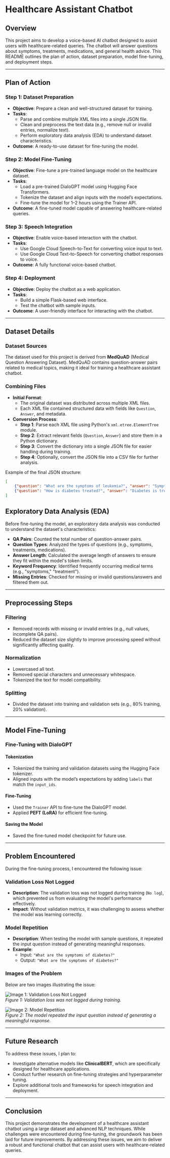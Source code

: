 # Healthcare Assistant Chatbot

## Overview
This project aims to develop a voice-based AI chatbot designed to assist users with healthcare-related queries. The chatbot will answer questions about symptoms, treatments, medications, and general health advice. This README outlines the plan of action, dataset preparation, model fine-tuning, and deployment steps.

---

## Plan of Action

### Step 1: Dataset Preparation
- **Objective**: Prepare a clean and well-structured dataset for training.
- **Tasks**:
  - Parse and combine multiple XML files into a single JSON file.
  - Clean and preprocess the text data (e.g., remove null or invalid entries, normalize text).
  - Perform exploratory data analysis (EDA) to understand dataset characteristics.
- **Outcome**: A ready-to-use dataset for fine-tuning the model.

### Step 2: Model Fine-Tuning
- **Objective**: Fine-tune a pre-trained language model on the healthcare dataset.
- **Tasks**:
  - Load a pre-trained DialoGPT model using Hugging Face Transformers.
  - Tokenize the dataset and align inputs with the model’s expectations.
  - Fine-tune the model for 1–2 hours using the Trainer API.
- **Outcome**: A fine-tuned model capable of answering healthcare-related queries.

### Step 3: Speech Integration
- **Objective**: Enable voice-based interaction with the chatbot.
- **Tasks**:
  - Use Google Cloud Speech-to-Text for converting voice input to text.
  - Use Google Cloud Text-to-Speech for converting chatbot responses to voice.
- **Outcome**: A fully functional voice-based chatbot.

### Step 4: Deployment
- **Objective**: Deploy the chatbot as a web application.
- **Tasks**:
  - Build a simple Flask-based web interface.
  - Test the chatbot with sample inputs.
- **Outcome**: A user-friendly interface for interacting with the chatbot.

---

## Dataset Details

### Dataset Sources
The dataset used for this project is derived from **MedQuAD** (Medical Question Answering Dataset). MedQuAD contains question-answer pairs related to medical topics, making it ideal for training a healthcare assistant chatbot.

### Combining Files
- **Initial Format**:
  - The original dataset was distributed across multiple XML files.
  - Each XML file contained structured data with fields like `Question`, `Answer`, and metadata.
- **Conversion Process**:
  - **Step 1**: Parse each XML file using Python's `xml.etree.ElementTree` module.
  - **Step 2**: Extract relevant fields (`Question`, `Answer`) and store them in a Python dictionary.
  - **Step 3**: Convert the dictionary into a single JSON file for easier handling during training.
  - **Step 4**: Optionally, convert the JSON file into a CSV file for further analysis.

Example of the final JSON structure:
```json
[
    {"question": "What are the symptoms of leukemia?", "answer": "Symptoms include fatigue, frequent infections..."},
    {"question": "How is diabetes treated?", "answer": "Diabetes is treated with insulin or oral medications..."}
]
```
## Exploratory Data Analysis (EDA)
Before fine-tuning the model, an exploratory data analysis was conducted to understand the dataset's characteristics:
- **QA Pairs**: Counted the total number of question-answer pairs.
- **Question Types**: Analyzed the types of questions (e.g., symptoms, treatments, medications).
- **Answer Length**: Calculated the average length of answers to ensure they fit within the model's token limits.
- **Keyword Frequency**: Identified frequently occurring medical terms (e.g., "symptoms," "treatment").
- **Missing Entries**: Checked for missing or invalid questions/answers and filtered them out.

---

## Preprocessing Steps

### Filtering
- Removed records with missing or invalid entries (e.g., null values, incomplete QA pairs).
- Reduced the dataset size slightly to improve processing speed without significantly affecting quality.

### Normalization
- Lowercased all text.
- Removed special characters and unnecessary whitespace.
- Tokenized the text for model compatibility.

### Splitting
- Divided the dataset into training and validation sets (e.g., 80% training, 20% validation).

---

## Model Fine-Tuning

### Fine-Tuning with DialoGPT

#### Tokenization
- Tokenized the training and validation datasets using the Hugging Face tokenizer.
- Aligned inputs with the model’s expectations by adding `labels` that match the `input_ids`.

#### Fine-Tuning
- Used the `Trainer` API to fine-tune the DialoGPT model.
- Applied **PEFT (LoRA)** for efficient fine-tuning.

#### Saving the Model
- Saved the fine-tuned model checkpoint for future use.

---

## Problem Encountered

During the fine-tuning process, I encountered the following issue:

### Validation Loss Not Logged
- **Description**: The validation loss was not logged during training (`No log`), which prevented us from evaluating the model's performance effectively.
- **Impact**: Without validation metrics, it was challenging to assess whether the model was learning correctly.

### Model Repetition
- **Description**: When testing the model with sample questions, it repeated the input question instead of generating meaningful responses.
- **Example**:
  - Input: `"What are the symptoms of diabetes?"`
  - Output: `"What are the symptoms of diabetes?"`

### Images of the Problem
Below are two images illustrating the issue:

![Image 1: Validation Loss Not Logged](path_to_image_1.png)  
*Figure 1: Validation loss was not logged during training.*

![Image 2: Model Repetition](path_to_image_2.png)  
*Figure 2: The model repeated the input question instead of generating a meaningful response.*

---

## Future Research
To address these issues, I plan to:
- Investigate alternative models like **ClinicalBERT**, which are specifically designed for healthcare applications.
- Conduct further research on fine-tuning strategies and hyperparameter tuning.
- Explore additional tools and frameworks for speech integration and deployment.

---

## Conclusion
This project demonstrates the development of a healthcare assistant chatbot using a large dataset and advanced NLP techniques. While challenges were encountered during fine-tuning, the groundwork has been laid for future improvements. By addressing these issues, we aim to deliver a robust and functional chatbot that can assist users with healthcare-related queries.
